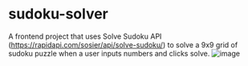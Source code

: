 # sudoku-solver
A frontend project that uses Solve Sudoku API (https://rapidapi.com/sosier/api/solve-sudoku/) to solve a 9x9 grid of sudoku puzzle when a user inputs numbers and clicks solve. 
![image](https://user-images.githubusercontent.com/55814205/151644952-facdf975-c571-4b28-82c9-6cd470f37ee9.png)
